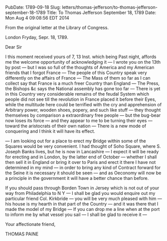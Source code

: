 PubDate: 1789-09-18
Slug: letters/thomas-jefferson/to-thomas-jefferson-september-18-1789
Title: To Thomas Jefferson September 18, 1789
Date: Mon Aug  4 09:08:56 EDT 2014

   From the original letter at the Library of Congress.

   London Fryday, Sepr. 18, 1789.

   Dear Sir

   I this moment received yours of 7, 13 Inst. which being Past night, affords
   me the welcome opportunity of acknowledging it &mdash; I wrote you on the 13th 
   by post &mdash; but I was so full of the thoughts of America and my American 
   friends that I forgot France &mdash; The people of this Country speak very 
   differently on the affairs of France &mdash; The Mass of them so far as I can 
   collect say that France is a much freer Country than England &mdash; The 
   Press, the Bishops &c says the National assembly has gone too far &mdash; 
   There is yet in this Country very considerable remains of the feudal System 
   which people did not see till the revolution in France placed it before their 
   Eyes, while the multitude here could be terrified with the cry and 
   apprehension of Arbitrary power, wooden shoes, popery, and such like stuff 
   &mdash; they thought themselves by comparison a extraordinary free people 
   &mdash; but the bug-bear now loses its force &mdash; and they appear to me to 
   be turning their eyes &mdash; toward the aristocrats of their own nation 
   &mdash; There is a new mode of conquering and I think it will have its effect.
   
   &mdash; I am looking out for a place to erect my Bridge within some of the
   Squares would be very convenient. I had thought of Soho Square, where S.
   Joseph Banks lives, but he is now in Lancashire &mdash; I expect it will be 
   ready for erecting and in London, by the latter end of October &mdash; whether 
   I shall then sell it in England or bring it over to Paris and erect it there 
   I have not determined in my mind &mdash; in order to bring any kind of 
   Contract forward for the Seine it is necessary it should be seen &mdash; and 
   as Oeconomy will now be a principle in the government it will have a better 
   chance than before.

   If you should pass through Borden Town in Jersey which is not out of your
   way from Philadelphia to N Y &mdash; I shall be glad you would enquire
   out my particular friend Col. Kirkbride &mdash; you will be very much pleased
   with him &mdash; his house is my hearth in that part of the Country &mdash; 
   and it was there that I made the model of my Bridge &mdash; If you can drop me 
   a line when at the port to inform me by what vessel you sail &mdash; I shall 
   be glad to receive it &mdash;

   Your affectionate friend,

   THOMAS PAINE
